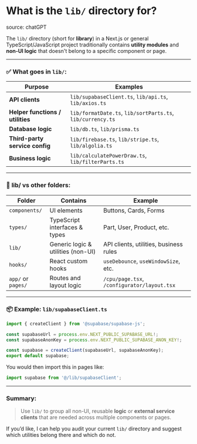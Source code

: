 # What is the `lib/` directory for?

source: chatGPT

The `lib/` directory (short for **library**) in a Next.js or general TypeScript/JavaScript project traditionally contains **utility modules** and **non-UI logic** that doesn't belong to a specific component or page.

---

### ✅ **What goes in `lib/`:**

| Purpose                          | Examples                                                   |
| -------------------------------- | ---------------------------------------------------------- |
| **API clients**                  | `lib/supabaseClient.ts`, `lib/api.ts`, `lib/axios.ts`      |
| **Helper functions / utilities** | `lib/formatDate.ts`, `lib/sortParts.ts`, `lib/currency.ts` |
| **Database logic**               | `lib/db.ts`, `lib/prisma.ts`                               |
| **Third-party service config**   | `lib/firebase.ts`, `lib/stripe.ts`, `lib/algolia.ts`       |
| **Business logic**               | `lib/calculatePowerDraw.ts`, `lib/filterParts.ts`          |

---

### 🧱 **lib/** vs other folders:

| Folder             | Contains                           | Example                                     |
| ------------------ | ---------------------------------- | ------------------------------------------- |
| `components/`      | UI elements                        | Buttons, Cards, Forms                       |
| `types/`           | TypeScript interfaces & types      | Part, User, Product, etc.                   |
| `lib/`             | Generic logic & utilities (non-UI) | API clients, utilities, business rules      |
| `hooks/`           | React custom hooks                 | `useDebounce`, `useWindowSize`, etc.        |
| `app/` or `pages/` | Routes and layout logic            | `/cpu/page.tsx`, `/configurator/layout.tsx` |

---

### 📦 Example: `lib/supabaseClient.ts`

```ts
import { createClient } from '@supabase/supabase-js';

const supabaseUrl = process.env.NEXT_PUBLIC_SUPABASE_URL!;
const supabaseAnonKey = process.env.NEXT_PUBLIC_SUPABASE_ANON_KEY!;

const supabase = createClient(supabaseUrl, supabaseAnonKey);
export default supabase;
```

You would then import this in pages like:

```ts
import supabase from '@/lib/supabaseClient';
```

---

### Summary:

> Use `lib/` to group all non-UI, reusable **logic** or **external service clients** that are needed across multiple components or pages.

If you’d like, I can help you audit your current `lib/` directory and suggest which utilities belong there and which do not.
